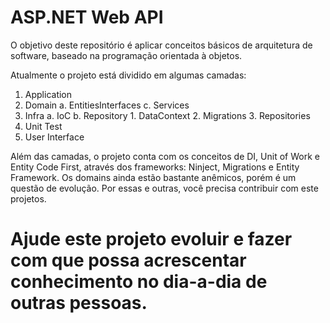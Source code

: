 # ASP.NET Web API

O objetivo deste repositório é aplicar conceitos básicos de arquitetura de software, baseado na programação orientada à objetos.

Atualmente o projeto está dividido em algumas camadas:

1. Application
2. Domain
    a. EntitiesInterfaces
    c. Services
3. Infra
    a. IoC
    b. Repository
        1. DataContext
        2. Migrations
        3. Repositories
4. Unit Test
5. User Interface

Além das camadas, o projeto conta com os conceitos de DI, Unit of Work e Entity Code First, através dos frameworks: Ninject, Migrations e Entity Framework.
Os domains ainda estão bastante anêmicos, porém é um questão de evolução. Por essas e outras, você precisa contribuir com este projetos.

# Ajude este projeto evoluir e fazer com que possa acrescentar conhecimento no dia-a-dia de outras pessoas.
